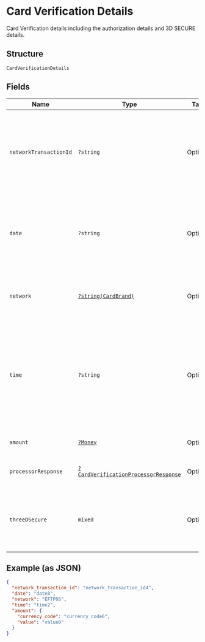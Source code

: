 
# Card Verification Details

Card Verification details including the authorization details and 3D SECURE details.

## Structure

`CardVerificationDetails`

## Fields

| Name | Type | Tags | Description | Getter | Setter |
|  --- | --- | --- | --- | --- | --- |
| `networkTransactionId` | `?string` | Optional | DEPRECATED. This field is DEPRECATED. Please find the network transaction id data in the 'id' field under the 'network_transaction_reference' object instead of the 'verification' object.<br>**Constraints**: *Minimum Length*: `1`, *Maximum Length*: `1024`, *Pattern*: `^[a-zA-Z0-9-_@.:&+=*^'~#!$%()]+$` | getNetworkTransactionId(): ?string | setNetworkTransactionId(?string networkTransactionId): void |
| `date` | `?string` | Optional | DEPRECATED. This field is DEPRECATED. Please find the date data in the 'date' field under the 'network_transaction_reference' object instead of the 'verification' object.<br>**Constraints**: *Minimum Length*: `4`, *Maximum Length*: `4`, *Pattern*: `^[0-9]+$` | getDate(): ?string | setDate(?string date): void |
| `network` | [`?string(CardBrand)`](../../doc/models/card-brand.md) | Optional | The card network or brand. Applies to credit, debit, gift, and payment cards.<br>**Constraints**: *Minimum Length*: `1`, *Maximum Length*: `255`, *Pattern*: `^[A-Z_]+$` | getNetwork(): ?string | setNetwork(?string network): void |
| `time` | `?string` | Optional | The date and time, in [Internet date and time format](https://tools.ietf.org/html/rfc3339#section-5.6). Seconds are required while fractional seconds are optional. Note: The regular expression provides guidance but does not reject all invalid dates.<br>**Constraints**: *Minimum Length*: `20`, *Maximum Length*: `64`, *Pattern*: `^[0-9]{4}-(0[1-9]\|1[0-2])-(0[1-9]\|[1-2][0-9]\|3[0-1])[T,t]([0-1][0-9]\|2[0-3]):[0-5][0-9]:([0-5][0-9]\|60)([.][0-9]+)?([Zz]\|[+-][0-9]{2}:[0-9]{2})$` | getTime(): ?string | setTime(?string time): void |
| `amount` | [`?Money`](../../doc/models/money.md) | Optional | The currency and amount for a financial transaction, such as a balance or payment due. | getAmount(): ?Money | setAmount(?Money amount): void |
| `processorResponse` | [`?CardVerificationProcessorResponse`](../../doc/models/card-verification-processor-response.md) | Optional | The processor response information for payment requests, such as direct credit card transactions. | getProcessorResponse(): ?CardVerificationProcessorResponse | setProcessorResponse(?CardVerificationProcessorResponse processorResponse): void |
| `threeDSecure` | `mixed` | Optional | DEPRECATED. This field is DEPRECATED. Please find the 3D secure authentication data in the 'three_d_secure' object under the 'authentication_result' object instead of the 'verification' object. | getThreeDSecure(): | setThreeDSecure( threeDSecure): void |

## Example (as JSON)

```json
{
  "network_transaction_id": "network_transaction_id4",
  "date": "date8",
  "network": "EFTPOS",
  "time": "time2",
  "amount": {
    "currency_code": "currency_code6",
    "value": "value0"
  }
}
```

